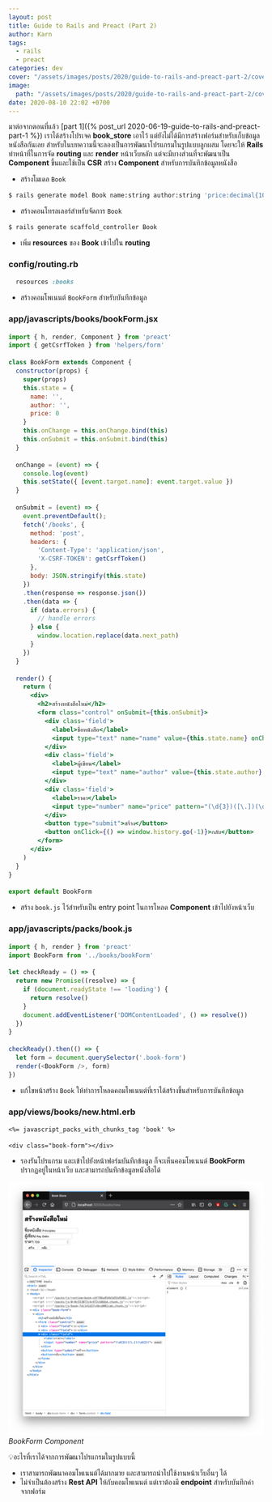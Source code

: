 ```yaml
---
layout: post
title: Guide to Rails and Preact (Part 2)
author: Karn
tags:
  - rails
  - preact
categories: dev
cover: "/assets/images/posts/2020/guide-to-rails-and-preact-part-2/cover.jpg"
image:
  path: "/assets/images/posts/2020/guide-to-rails-and-preact-part-2/cover.jpg"
date: 2020-08-10 22:02 +0700
---
```

มาต่อจากตอนที่แล้ว [part 1]({% post_url 2020-06-19-guide-to-rails-and-preact-part-1 %}) เราได้สร้างโปรเจค **book_store** เอาไว้ แต่ยังไม่ได้มีการสร้างฟอร์มสำหรับเก็บข้อมูลหนังสือกันเลย สำหรับในบทความนี้จะลองเป็นการพัฒนาโปรแกรมในรูปแบบลูกผสม<!--more--> โดยจะให้ **Rails** ทำหน้าที่ในการจัด **routing** และ **render** หน้าเว็บหลัก แต่จะมีบางส่วนที่จะพัฒนาเป็น **Component** ขึ้นและใช้เป็น **CSR**
สร้าง **Component** สำหรับการบันทึกข้อมูลหนังสือ

- สร้างโมเดล `Book`

```bash
$ rails generate model Book name:string author:string 'price:decimal{10,2}'
```

- สร้างคอนโทรลเลอร์สำหรับจัดการ `Book`

```bash
$ rails generate scaffold_controller Book
```

- เพิ่ม **resources** ของ **Book** เข้าไปใน **routing**

### config/routing.rb

```rb
  resources :books
```

- สร้างคอมโพเนนต์ `BookForm` สำหรับบันทึกข้อมูล

### app/javascripts/books/bookForm.jsx

```jsx
import { h, render, Component } from 'preact'
import { getCsrfToken } from 'helpers/form'

class BookForm extends Component {
  constructor(props) {
    super(props)
    this.state = {
      name: '',
      author: '',
      price: 0
    }
    this.onChange = this.onChange.bind(this)
    this.onSubmit = this.onSubmit.bind(this)
  }

  onChange = (event) => {
    console.log(event)
    this.setState({ [event.target.name]: event.target.value })
  }

  onSubmit = (event) => {
    event.preventDefault();
    fetch('/books', {
      method: 'post',
      headers: {
        'Content-Type': 'application/json',
        'X-CSRF-TOKEN': getCsrfToken()
      },
      body: JSON.stringify(this.state)
    })
    .then(response => response.json())
    .then(data => {
      if (data.errors) {
        // handle errors
      } else {
        window.location.replace(data.next_path)
      }
    })
  }

  render() {
    return (
      <div>
        <h2>สร้างหนังสือใหม่</h2>
        <form class="control" onSubmit={this.onSubmit}>
          <div class='field'>
            <label>ชื่อหนังสือ</label>
            <input type="text" name="name" value={this.state.name} onChange={this.onChange}></input>
          </div>
          <div class='field'>
            <label>ผู้เขียน</label>
            <input type="text" name="author" value={this.state.author} onChange={this.onChange}></input>
          </div>
          <div class='field'>
            <label>ราคา</label>
            <input type="number" name="price" pattern="(\d{3})([\.])(\d{2})" value={this.state.price} onChange={this.onChange}></input>
          </div>
          <button type="submit">สร้าง</button>
          <button onClick={() => window.history.go(-1)}>กลับ</button>
        </form>
      </div>
    )
  }
}

export default BookForm
```

- สร้าง `book.js` ไว้สำหรับเป็น entry point ในการโหลด **Component** เข้าไปยังหน้าเว็บ

### app/javascripts/packs/book.js

```js
import { h, render } from 'preact'
import BookForm from '../books/bookForm'

let checkReady = () => {
  return new Promise((resolve) => {
    if (document.readyState !== 'loading') {
      return resolve()
    }
    document.addEventListener('DOMContentLoaded', () => resolve())
  })
}

checkReady().then(() => {
  let form = document.querySelector('.book-form')
  render(<BookForm />, form)
})
```

- แก้ไขหน้าสร้าง `Book` ให้ทำการโหลดคอมโพเนนต์ที่เราได้สร้างขึ้นสำหรับการบันทึกข้อมูล

### app/views/books/new.html.erb

```erb
<%= javascript_packs_with_chunks_tag 'book' %>

<div class="book-form"></div>
```

- รองรันโปรแกรม และเข้าไปยังหน้าฟอร์มบันทึกข้อมูล ก็จะเห็นคอมโพเนนต์ **BookForm** ปรากฏอยู่ในหน้าเว็บ และสามารถบันทึกข้อมูลหนังสือได้

![preact](/assets/images/posts/2020/guide-to-rails-and-preact-part-2/book_form.png)
*BookForm Component*

💡อะไรที่เราได้จากการพัฒนาโปรแกรมในรูปแบบนี้

- เราสามารถพัฒนาคอมโพเนนต์ได้มากมาย และสามารถนำไปใช้งานหน้าเว็บอื่นๆ ได้
- ไม่จำเป็นต้องสร้าง **Rest API** ให้กับคอมโพเนนต์ แต่เราต้องมี **endpoint** สำหรับบันทึกค่าจากฟอร์ม
